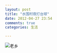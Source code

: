 ```yaml
---
layout: post
title: "水围村夜打台球"
date: 2012-04-27 23:54
comments: true
categories: 生活 

---
```


![老乡](http://farm8.staticflickr.com/7088/6972701518_99d23848e3_z.jpg)
